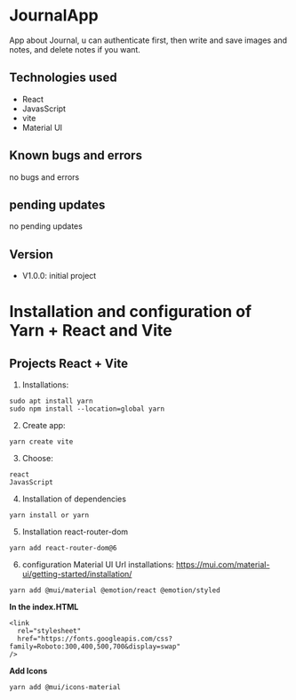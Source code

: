 # JournalApp

App about Journal, u can authenticate first, then write and save images and notes, and delete notes if you want.
## **Technologies used**
-  React
-  JavasScript
-  vite
-  Material UI

## **Known bugs and errors**

no bugs and errors

## **pending updates**

no pending updates

## **Version**

-   V1.0.0: initial project

# Installation and configuration of Yarn + React and Vite
## Projects React + Vite

1. Installations:
```
sudo apt install yarn
sudo npm install --location=global yarn
```

2. Create app:
```
yarn create vite 
```

3. Choose:
```
react
JavasScript

```

4. Installation of dependencies
```
yarn install or yarn
```
5. Installation react-router-dom
```
yarn add react-router-dom@6
```
6. configuration Material UI 
Url installations: https://mui.com/material-ui/getting-started/installation/
```
yarn add @mui/material @emotion/react @emotion/styled
```
__In the index.HTML__
```
<link
  rel="stylesheet"
  href="https://fonts.googleapis.com/css?family=Roboto:300,400,500,700&display=swap"
/>
```
__Add Icons__
```
yarn add @mui/icons-material
```

